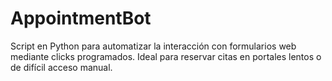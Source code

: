 # AppointmentBot
Script en Python para automatizar la interacción con formularios web mediante clicks programados. Ideal para reservar citas en portales lentos o de difícil acceso manual.
